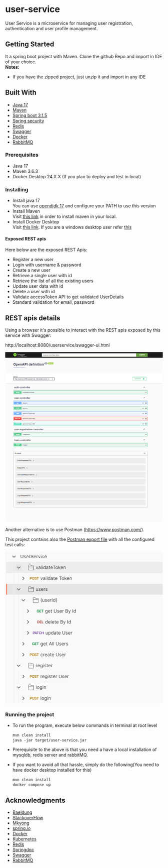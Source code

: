 # user-service
User Service is a microservice for managing user registration, authentication and user profile management.

## Getting Started
It a spring boot project with Maven.
Clone the github Repo and import in IDE of your choice. \
**Notes:**
- If you have the zipped project, just unzip it and import in any IDE

## Built With
* [Java 17](https://openjdk.org/projects/jdk/17/)
* [Maven](https://maven.apache.org/)
* [Spring boot 3.1.5](https://spring.io/projects/spring-boot)
* [Spring security](https://spring.io/projects/spring-security)
* [Redis](https://redis.io)
* [Swagger](https://swagger.io/)
* [Docker](https://docs.docker.com/)
* [RabbitMQ](https://www.rabbitmq.com/)

### Prerequisites
- Java 17
- Maven 3.6.3
- Docker Desktop 24.X.X (If you plan to deploy and test in local)

### Installing
- Install java 17 \
  You can use [opendjdk 17](https://download.java.net/openjdk/jdk17/ri/openjdk-17+35_windows-x64_bin.zip) and configure your PATH to use this version
- Install Maven \
  Visit [this link](https://maven.apache.org/install.html) in order to install maven in your local.
- Install Docker Desktop \
  Visit [this link](https://docs.docker.com/desktop/install/mac-install/). If you are a windows desktop user refer [this](https://docs.docker.com/desktop/install/windows-install/)
  
#### Exposed REST apis
Here below are the exposed REST Apis:

* Register a new user 
* Login with username & password
* Create a new user
* Retrieve a single user with id
* Retrieve the list of all the existing users
* Update user data with id
* Delete a user with id
* Validate accessToken API to get validated UserDetails
* Standard validation for email, password

## REST apis details
Using a browser it's possible to interact with the REST apis exposed by this service with Swagger:

http://localhost:8080/userservice/swagger-ui.html

![Swagger](https://github.com/nrpndr/user-service/blob/main/swagger-ui.png "Swagger interface")

Another alternative is to use Postman (https://www.postman.com/).

This project contains also the [Postman export file](https://github.com/nrpndr/user-service/blob/main/UserService.postman_collection.json) with all the configured test calls:

![Postman](https://github.com/nrpndr/user-service/blob/main/postman-ui.png "Postman Collection")

### Running the project
- To run the program, execute below commands in terminal at root level
    
    ```
    mvn clean install
    java -jar target/user-service.jar
    ```
- Prerequisite to the above is that you need a have a local installation of mysqldb, redis server and rabbitMQ.
- If you want to avoid all that hassle, simply do the following(You need to have docker desktop installed for this)
	
    ```
    mvn clean install
    docker compose up
    ```


## Acknowledgments
- [Baeldung](https://www.baeldung.com)
- [StackoverFlow](https://stackoverflow.com/)
- [Mkyong](https://mkyong.com/)
- [spring.io](https://spring.io/)
- [Docker](https://docs.docker.com/)
- [Kubernetes](https://kubernetes.io/)
- [Redis](https://redis.io/)
- [Springdoc](https://springdoc.org/)
- [Swagger](https://swagger.io/)
- [RabbitMQ](https://www.rabbitmq.com/)
